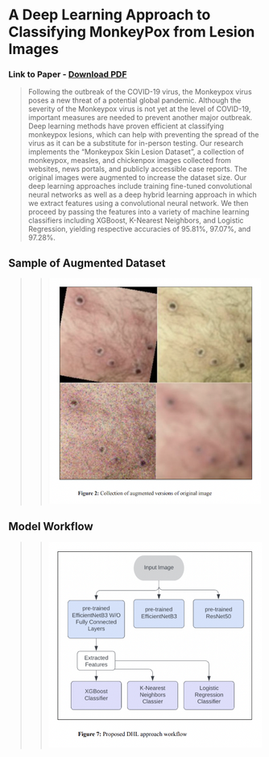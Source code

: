 # A Deep Learning Approach to Classifying MonkeyPox from Lesion Images

### Link to Paper - [Download PDF](docs/paper.docx.pdf)


>Following the outbreak of the COVID-19 virus, the Monkeypox virus poses a new threat of a potential global
pandemic. Although the severity of the Monkeypox virus is not yet at the level of COVID-19, important
measures are needed to prevent another major outbreak. Deep learning methods have proven efficient at
classifying monkeypox lesions, which can help with preventing the spread of the virus as it can be a substitute
for in-person testing. Our research implements the “Monkeypox Skin Lesion Dataset”, a collection of
monkeypox, measles, and chickenpox images collected from websites, news portals, and publicly accessible
case reports. The original images were augmented to increase the dataset size. Our deep learning approaches
include training fine-tuned convolutional neural networks as well as a deep hybrid learning approach in which
we extract features using a convolutional neural network. We then proceed by passing the features into a variety
of machine learning classifiers including XGBoost, K-Nearest Neighbors, and Logistic Regression, yielding
respective accuracies of 95.81%, 97.07%, and 97.28%.

## Sample of Augmented Dataset
>>![](images/image4.png)

## Model Workflow
>>![](images/image3.png)


